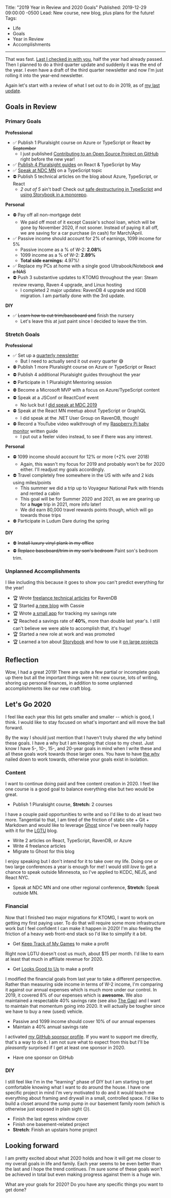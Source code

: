 Title: "2019 Year in Review and 2020 Goals"
Published: 2019-12-29 09:00:00 -0500
Lead: New course, new blog, plus plans for the future!
Tags:
- Life
- Goals
- Year in Review
- Accomplishments
---

That was fast. [Last I checked in with you](https://kamranicus.com/posts/2019-07-12-quarterly-2-update), half the year had already passed. Then I planned to do a third quarter update and suddenly it was the end of the year. I even have a draft of the third quarter newsletter and now I'm just rolling it into the year-end newsletter.

Again let's start with a review of what I set out to do in 2019, as of [my last update](https://kamranicus.com/posts/2019-07-12-quarterly-2-update).

## Goals in Review

### Primary Goals

**Professional**

- ✅ Publish 1 Pluralsight course on Azure or TypeScript or React ~~by September~~
  - I just published [Contributing to an Open Source Project on GitHub](tbd) right before the new year!
- ✅ [Publish 4 Pluralsight guides](/guides) on React & TypeScript by May
- ✅ [Speak at NDC MN](https://www.youtube.com/watch?v=mIejhIX7ObE) on a TypeScript topic
- ⛔ Publish 5 technical articles on the blog about Azure, TypeScript, or React
  - *2 out of 5* ain't bad! Check out [safe destructuring in TypeScript](https://kamranicus.com/posts/2019-06-26-typescript-safe-destructuring-patterns) and [using Storybook in a monorepo](https://kamranicus.com/posts/2019-09-12-using-storybook-in-a-monorepo).

**Personal**

- ⛔ Pay off all non-mortgage debt
  - We paid off most of it except Cassie's school loan, which will be gone by November 2020, if not sooner. Instead of paying it all off, we are saving for a car purchase (in cash) for March/April.
- ✅ Passive income should account for 2% of earnings, 1099 income for 5%
  - Passive income as a % of W-2: **2.08%**
  - 1099 income as a % of W-2: **2.89%**
  - **Total side earnings:** 4.97%!
- ✅ Replace my PCs at home with a single good Ultrabook/Notebook ~~and a NAS~~
- ⛔ Push 3 substantive updates to KTOMG throughout the year: Steam review revamp, Raven 4 upgrade, and Linux hosting
  - I completed 2 major updates: RavenDB 4 upgrade and IGDB migration. I am partially done with the 3rd update.

**DIY**

- ✅ ~~Learn how to cut trim/baseboard and~~ finish the nursery
  -  Let's leave this at just paint since I decided to leave the trim.

### Stretch Goals

**Professional**

- ✅ Set up a [quarterly newsletter](https://kamranicus.com/newsletter)
  - But I need to actually send it out _every_ quarter 😅
- ⛔ Publish 1 more Pluralsight course on Azure or TypeScript or React
- ⛔ Publish 4 additional Pluralsight guides throughout the year
- ⛔ Participate in 1 Pluralsight Mentoring session
- ⛔ Become a Microsoft MVP with a focus on Azure/TypeScript content
- ⛔ Speak at a JSConf or ReactConf event
  - No luck but I [did speak at MDC 2019](https://kamranicus.com/posts/2019-10-08-mdc-2019-flexible-ui-architecture-react-graphql)
- ⛔ Speak at the React MN meetup about TypeScript or GraphQL
  - I did speak at the .NET User Group on RavenDB, though!
- ⛔ Record a YouTube video walkthrough of my [Raspberry Pi baby monitor](https://kamranicus.com/guides/raspberry-pi-3-baby-monitor) written guide
  - I put out a feeler video instead, to see if there was any interest.

**Personal**

- ⛔ 1099 income should account for 12% or more (+2% over 2018)
  - Again, this wasn't my focus for 2019 and probably won't be for 2020 either. I'll readjust my goals accordingly.
- ⛔ Travel completely free somewhere in the US with wife and 2 kids using miles/points
  - This summer we did a trip up to Voyageur National Park with friends and rented a cabin
  - This goal will be for Summer 2020 and 2021, as we are gearing up for a **huge** trip in 2021, more info later!
  - We did earn 80,000 travel rewards points though, which will go towards those trips
- ⛔ Participate in Ludum Dare during the spring

**DIY**

- ⛔ ~~Install luxury vinyl plank in my office~~
- ⛔ ~~Replace baseboard/trim in my son's bedroom~~ Paint son's bedroom trim.

### Unplanned Accomplishments

I like including this because it goes to show you can't predict everything for the year!

- 🏆 Wrote [freelance technical articles](https://kamranicus.com/posts/2019-04-04-ravendb-data-modeling-with-indexes) for RavenDB
- 🏆 Started [a new blog](https://kamranicus.com/posts/2019-09-10-looks-good-to-us-blog-launch) with Cassie
- 🏆 Wrote [a small app](https://reachfi.app) for tracking my savings rate
- 🏆 Reached a savings rate of **40%**, more than double last year's. I still can't believe we were able to accomplish that, it's huge!
- 🏆 Started a new role at work and was promoted
- 🏆 Learned a ton about [Storybook](https://storybook.js.org) and how to use it [on large projects](https://kamranicus.com/posts/2019-09-12-using-storybook-in-a-monorepo)

## Reflection

Wow, I had a great 2019! There are quite a few partial or incomplete goals up there but all the important things were hit: new course, lots of writing, shoring up personal finances, in addition to some unplanned accomplishments like our new craft blog.

## Let's Go 2020

I feel like each year this list gets smaller and smaller -- which is good, I think. I would like to stay focused on what's important and will move the ball forward.

By the way I should just mention that I haven't truly shared *the why* behind these goals. I have a why but I am keeping that close to my chest. Just know I have 5-, 10-, 15-, and 20-year goals in mind when I write these and all these goals work towards those larger ones. You have to have [the why](https://www.ted.com/talks/simon_sinek_how_great_leaders_inspire_action?language=en) nailed down to work towards, otherwise your goals exist in isolation.

### Content

I want to continue doing paid and free content creation in 2020. I feel like one course is a good goal to balance everything else but two would be great.

- Publish 1 Pluralsight course, **Stretch:** 2 courses

I have a couple paid opportunities to write and so I'd like to do at least two more. Tangential to that, I am tired of the friction of static site + Git + Markdown and would like to leverage [Ghost](https://ghost.org) since I've been really happy with it for the [LGTU](https://looksgoodtous.com) blog.

- Write 2 articles on React, TypeScript, RavenDB, or Azure
- Write 4 freelance articles
- Migrate to Ghost for this blog

I enjoy speaking but I don't intend for it to take over my life. Doing one or two large conferences a year is enough for me! I would still _love_ to get a chance to speak outside Minnesota, so I've applied to KCDC, NEJS, and React NYC.

- Speak at NDC MN and one other regional conference, **Stretch:** Speak outside MN.

### Financial

Now that I finished two major migrations for KTOMG, I want to work on getting my first paying user. To do that will require some more infrastructure work but I feel confident I can make it happen in 2020! I'm also feeling the friction of a heavy web front-end stack so I'd like to simplify it a bit.

- Get [Keep Track of My Games](http://ktomg.com) to make a profit

Right now LGTU doesn't cost us much, about $15 per month. I'd like to earn at least that much in affiliate revenue for 2020.

- Get [Looks Good to Us](https://looksgoodtous.com) to make a profit

I modified the financial goals from last year to take a different perspective. Rather than measuring side income in terms of W-2 income, I'm comparing it against our annual expenses which is much more under our control. In 2019, it covered 8% of our expenses which is **awesome.** We also maintained a respectable 40% savings rate (see also [The Gap](https://esimoney.com/the-gap-is-the-key-to-wealth/)) and I want to maintain that momentum going into 2020. It will actually be tougher since we have to buy a new (used) vehicle.

- Passive and 1099 income should cover 10% of our annual expenses
- Maintain a 40% annual savings rate

I activated [my GitHub sponsor profile](https://github.com/sponsors/kamranayub). If you want to support me directly, that's a way to do it. I am not sure what to expect from this but I'll be _pleasantly_ surprised if I get at least one sponsor in 2020.

- Have one sponsor on GitHub

### DIY

I still feel like I'm in the "learning" phase of DIY but I am starting to get comfortable knowing what I want to do around the house. I have one specific project in mind I'm very motivated to do and it would teach me everything about framing and drywall in a small, controlled space. I'd like to build a closet around the sump pump in our basement family room (which is otherwise just exposed in plain sight 😑).

- Finish the last egress window cover
- Finish one basement-related project
- **Stretch**: Finish an upstairs home project

## Looking forward

I am pretty excited about what 2020 holds and how it will get me closer to my overall goals in life and family. Each year seems to be even better than the last and I hope the trend continues. I'm sure some of these goals won't be achieved in total but even making progress against them is a huge win.

What are your goals for 2020? Do you have any specific things you want to get done?